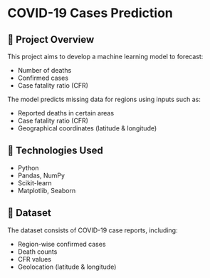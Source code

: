 # COVID-19 Cases Prediction  

## 📌 Project Overview  
This project aims to develop a machine learning model to forecast:  
- Number of deaths  
- Confirmed cases  
- Case fatality ratio (CFR)  

The model predicts missing data for regions using inputs such as:  
- Reported deaths in certain areas  
- Case fatality ratio (CFR)  
- Geographical coordinates (latitude & longitude)  

## 🚀 Technologies Used  
- Python  
- Pandas, NumPy  
- Scikit-learn  
- Matplotlib, Seaborn  

## 📂 Dataset  
The dataset consists of COVID-19 case reports, including:  
- Region-wise confirmed cases  
- Death counts  
- CFR values  
- Geolocation (latitude & longitude)  
